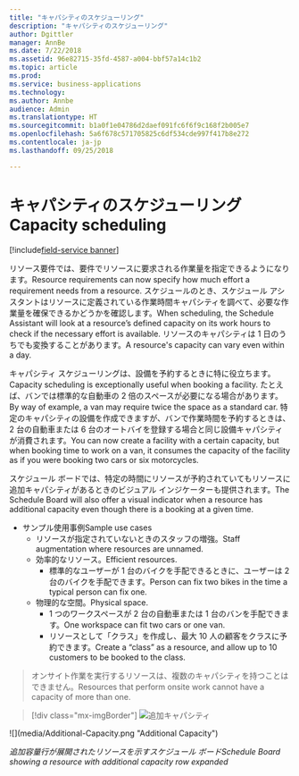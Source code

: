 ```yaml
---
title: "キャパシティのスケジューリング"
description: "キャパシティのスケジューリング"
author: Dgittler
manager: AnnBe
ms.date: 7/22/2018
ms.assetid: 96e82715-35fd-4587-a004-bbf57a14c1b2
ms.topic: article
ms.prod: 
ms.service: business-applications
ms.technology: 
ms.author: Annbe
audience: Admin
ms.translationtype: HT
ms.sourcegitcommit: b1a0f1e04786d2daef091fc6f6f9c168f2b005e7
ms.openlocfilehash: 5a6f678c571705825c6df534cde997f417b8e272
ms.contentlocale: ja-jp
ms.lasthandoff: 09/25/2018

---
```





#  <a name="capacity-scheduling"></a><span data-ttu-id="90341-103">キャパシティのスケジューリング</span><span class="sxs-lookup"><span data-stu-id="90341-103">Capacity scheduling</span></span>

[!include[field-service banner](../../../includes/field-service.md)]



<span data-ttu-id="90341-104">リソース要件では、要件でリソースに要求される作業量を指定できるようになります。</span><span class="sxs-lookup"><span data-stu-id="90341-104">Resource requirements can now specify how much effort a requirement needs from a resource.</span></span> <span data-ttu-id="90341-105">スケジュールのとき、スケジュール アシスタントはリソースに定義されている作業時間キャパシティを調べて、必要な作業量を確保できるかどうかを確認します。</span><span class="sxs-lookup"><span data-stu-id="90341-105">When scheduling, the Schedule Assistant will look at a resource’s defined capacity on its work hours to check if the necessary effort is available.</span></span> <span data-ttu-id="90341-106">リソースのキャパシティは 1 日のうちでも変換することがあります。</span><span class="sxs-lookup"><span data-stu-id="90341-106">A resource's capacity can vary even within a day.</span></span>

<span data-ttu-id="90341-107">キャパシティ スケジューリングは、設備を予約するときに特に役立ちます。</span><span class="sxs-lookup"><span data-stu-id="90341-107">Capacity scheduling is exceptionally useful when booking a facility.</span></span> <span data-ttu-id="90341-108">たとえば、バンでは標準的な自動車の 2 倍のスペースが必要になる場合があります。</span><span class="sxs-lookup"><span data-stu-id="90341-108">By way of example, a van may require twice the space as a standard car.</span></span> <span data-ttu-id="90341-109">特定のキャパシティの設備を作成できますが、バンで作業時間を予約するときは、2 台の自動車または 6 台のオートバイを登録する場合と同じ設備キャパシティが消費されます。</span><span class="sxs-lookup"><span data-stu-id="90341-109">You can now create a facility with a certain capacity, but when booking time to work on a van, it consumes the capacity of the facility as if you were booking two cars or six motorcycles.</span></span>

<span data-ttu-id="90341-110">スケジュール ボードでは、特定の時間にリソースが予約されていてもリソースに追加キャパシティがあるときのビジュアル インジケーターも提供されます。</span><span class="sxs-lookup"><span data-stu-id="90341-110">The Schedule Board will also offer a visual indicator when a resource has additional capacity even though there is a booking at a given time.</span></span>

* <span data-ttu-id="90341-111">サンプル使用事例</span><span class="sxs-lookup"><span data-stu-id="90341-111">Sample use cases</span></span>
    * <span data-ttu-id="90341-112">リソースが指定されていないときのスタッフの増強。</span><span class="sxs-lookup"><span data-stu-id="90341-112">Staff augmentation where resources are unnamed.</span></span>
    * <span data-ttu-id="90341-113">効率的なリソース。</span><span class="sxs-lookup"><span data-stu-id="90341-113">Efficient resources.</span></span>
        * <span data-ttu-id="90341-114">標準的なユーザーが 1 台のバイクを手配できるときに、ユーザーは 2 台のバイクを手配できます。</span><span class="sxs-lookup"><span data-stu-id="90341-114">Person can fix two bikes in the time a typical person can fix one.</span></span>
    * <span data-ttu-id="90341-115">物理的な空間。</span><span class="sxs-lookup"><span data-stu-id="90341-115">Physical space.</span></span>
        * <span data-ttu-id="90341-116">1 つのワークスペースが 2 台の自動車または 1 台のバンを手配できます。</span><span class="sxs-lookup"><span data-stu-id="90341-116">One workspace can fit two cars or one van.</span></span>
        * <span data-ttu-id="90341-117">リソースとして「クラス」を作成し、最大 10 人の顧客をクラスに予約できます。</span><span class="sxs-lookup"><span data-stu-id="90341-117">Create a “class” as a resource, and allow up to 10 customers to be booked to the class.</span></span>
> <span data-ttu-id="90341-118">オンサイト作業を実行するリソースは、複数のキャパシティを持つことはできません。</span><span class="sxs-lookup"><span data-stu-id="90341-118">Resources that perform onsite work cannot have a capacity of more than one.</span></span>

> [!div class="mx-imgBorder"]
> <span data-ttu-id="90341-119">![](media/Additional-Capacity.png "追加キャパシティ")
<!-- picture --></span><span class="sxs-lookup"><span data-stu-id="90341-119">![](media/Additional-Capacity.png "Additional Capacity")
<!-- picture --></span></span>

<span data-ttu-id="90341-120">*追加容量行が展開されたリソースを示すスケジュール ボード*</span><span class="sxs-lookup"><span data-stu-id="90341-120">*Schedule Board showing a resource with additional capacity row expanded*</span></span>

